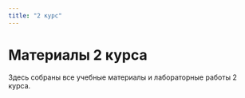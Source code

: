 ```yaml
---
title: "2 курс"
---
```


# Материалы 2 курса

Здесь собраны все учебные материалы и лабораторные работы 2 курса.

